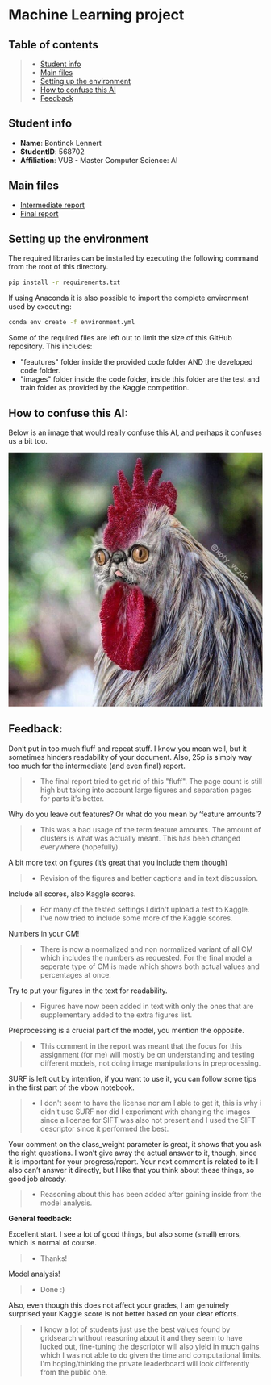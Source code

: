 # Machine Learning project

## Table of contents
> - [Student info]("#student-info")
> - [Main files]("#main-files")
> - [Setting up the environment](#setting-up-the-environment)
> - [How to confuse this AI](#how-to-confuse-this-ai)
> - [Feedback](#feedback)

## Student info
- **Name**: Bontinck Lennert
- **StudentID**: 568702
- **Affiliation**: VUB - Master Computer Science: AI

## Main files
- [Intermediate report](Intermediate_Report_ML_Project_Bontinck_Lennert_568702_VUB.pdf)
- [Final report](Final_Report_ML_Project_Bontinck_Lennert_568702_VUB.pdf)

## Setting up the environment
The required libraries can be installed by executing the following command from the root of this directory.
````bash
pip install -r requirements.txt
````

If using Anaconda it is also possible to import the complete environment used by executing:
````bash
conda env create -f environment.yml
````

Some of the required files are left out to limit the size of this GitHub repository. This includes:
- "feautures"  folder inside the provided code folder AND  the developed code folder.
- "images" folder inside the code folder, inside this folder are the test and train folder as provided by the Kaggle competition. 


## How to confuse this AI:
Below is an image that would really confuse this AI, and perhaps it confuses us a bit too.

![Just a little goof to make your day better :)](report/bit_of_fun.jpg)

## Feedback:

Don’t put in too much fluff and repeat stuff. I know you mean well, but it sometimes hinders readability of your document. Also, 25p is simply way too much for the intermediate (and even final) report.

> - The final report tried to get rid of this "fluff". The page count is still high but taking into account large figures and separation pages for parts it's better.

Why do you leave out features? Or what do you mean by ‘feature amounts’?

> - This was a bad usage of the term feature amounts. The amount of clusters is what was actually meant. This has been changed everywhere (hopefully).

A bit more text on figures (it’s great that you include them though)

> - Revision of the figures and better captions and in text discussion.

Include all scores, also Kaggle scores.

> - For many of the tested settings I didn't upload a test to Kaggle. I've now tried to include some more of the Kaggle scores.

Numbers in your CM!

> - There is now a normalized and non normalized variant of all CM which includes the numbers as requested. For the final model a seperate type of CM is made which shows both actual values and percentages at once.

Try to put your figures in the text for readability.

> - Figures have now been added in text with only the ones that are supplementary added to the extra figures list.

Preprocessing is a crucial part of the model, you mention the opposite.

> - This comment in the report was meant that the focus for this assignment (for me) will mostly be on understanding and testing different models, not doing image manipulations in preprocessing. 

SURF is left out by intention, if you want to use it, you can follow some tips in the first part of the vbow notebook.

> - I don't seem to have the license nor am I able to get it, this is why i didn't use SURF nor did I experiment with changing the images since a license for SIFT was also not present and I used the SIFT descriptor since it performed the best.

Your comment on the class_weight parameter is great, it shows that you ask the right questions. I won’t give away the actual answer to it, though, since it is important for your progress/report. Your next comment is related to it: I also can’t answer it directly, but I like that you think about these things, so good job already.

> - Reasoning about this has been added after gaining inside from the model analysis.


**General feedback:**

Excellent start. I see a lot of good things, but also some (small) errors, which is normal of course.

> - Thanks!

Model analysis! 

> - Done :)

Also, even though this does not affect your grades, I am genuinely surprised your Kaggle score is not better based on your clear efforts.

> - I know a lot of students just use the best values found by gridsearch without reasoning about it and they seem to have lucked out, fine-tuning the descriptor will also yield in much gains which I was not able to do given the time and computational limits. I'm hoping/thinking the private leaderboard will look differently from the public one.
